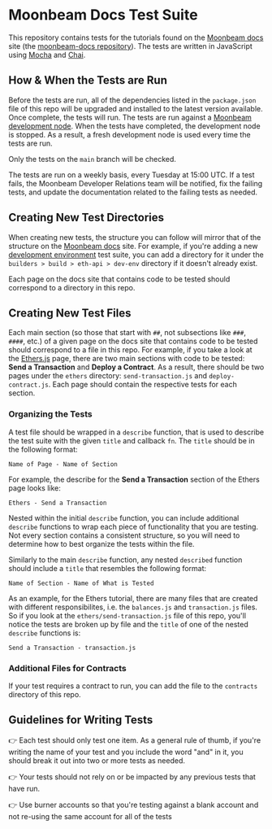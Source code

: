 # Moonbeam Docs Test Suite

This repository contains tests for the tutorials found on the [Moonbeam docs](https://docs.moonbeam.network/) site (the [moonbeam-docs repository](https://github.com/purestake/moonbeam-docs)). The tests are written in JavaScript using [Mocha](https://mochajs.org/) and [Chai](https://www.chaijs.com/).

## How & When the Tests are Run

Before the tests are run, all of the dependencies listed in the `package.json` file of this repo will be upgraded and installed to the latest version available. Once complete, the tests will run. The tests are run against a [Moonbeam development node](https://docs.moonbeam.network/builders/get-started/networks/moonbeam-dev/). When the tests have completed, the development node is stopped. As a result, a fresh development node is used every time the tests are run.

Only the tests on the `main` branch will be checked.

The tests are run on a weekly basis, every Tuesday at 15:00 UTC. If a test fails, the Moonbeam Developer Relations team will be notified, fix the failing tests, and update the documentation related to the failing tests as needed.

## Creating New Test Directories

When creating new tests, the structure you can follow will mirror that of the structure on the [Moonbeam docs](https://docs.moonbeam.network/) site. For example, if you're adding a new [development environment](https://docs.moonbeam.network/builders/build/eth-api/dev-env/) test suite, you can add a directory for it under the `builders > build > eth-api > dev-env` directory if it doesn't already exist.

Each page on the docs site that contains code to be tested should correspond to a directory in this repo.

## Creating New Test Files

Each main section (so those that start with `##`, not subsections like `###`, `####`, etc.) of a given page on the docs site that contains code to be tested should correspond to a file in this repo. For example, if you take a look at the [Ethers.js](https://docs.moonbeam.network/builders/build/eth-api/libraries/ethersjs/) page, there are two main sections with code to be tested: **Send a Transaction** and **Deploy a Contract**. As a result, there should be two pages under the `ethers` directory: `send-transaction.js` and `deploy-contract.js`. Each page should contain the respective tests for each section.

### Organizing the Tests

A test file should be wrapped in a `describe` function, that is used to describe the test suite with the given `title` and callback `fn`. The `title` should be in the following format:

```
Name of Page - Name of Section
```

For example, the describe for the **Send a Transaction** section of the Ethers page looks like:

```
Ethers - Send a Transaction
```

Nested within the initial `describe` function, you can include additional `describe` functions to wrap each piece of functionality that you are testing. Not every section contains a consistent structure, so you will need to determine how to best organize the tests within the file.

Similarly to the main `describe` function, any nested `described` function should include a `title` that resembles the following format:

```
Name of Section - Name of What is Tested
```

As an example, for the Ethers tutorial, there are many files that are created with different responsibilites, i.e. the `balances.js` and `transaction.js` files. So if you look at the `ethers/send-transaction.js` file of this repo, you'll notice the tests are broken up by file and the `title` of one of the nested `describe` functions is:

```
Send a Transaction - transaction.js
```

### Additional Files for Contracts

If your test requires a contract to run, you can add the file to the `contracts` directory of this repo.

## Guidelines for Writing Tests

👉 Each test should only test one item. As a general rule of thumb, if you're writing the name of your test and you include the word "and" in it, you should break it out into two or more tests as needed.

👉 Your tests should not rely on or be impacted by any previous tests that have run.

👉 Use burner accounts so that you're testing against a blank account and not re-using the same account for all of the tests
